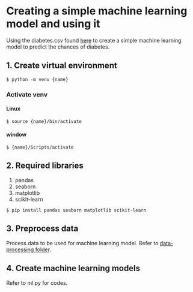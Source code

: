 # Creating a simple machine learning model and using it
Using the diabetes.csv found [here](https://www.kaggle.com/datasets/uciml/pima-indians-diabetes-database) to create a simple machine learning model to predict the chances of diabetes.

## 1. Create virtual environment
```code
$ python -m venv {name}
```

### Activate venv 
#### Linux
```code
$ source {name}/bin/activate
```
#### window
```code
$ {name}/Scripts/activate
```

## 2. Required libraries
1. pandas
2. seaborn
3. matplotlib
4. scikit-learn

```code
$ pip install pandas seaborn matplotlib scikit-learn
```

## 3. Preprocess data
Process data to be used for machine learning model. Refer to [data-processing folder](https://github.com/Cyrof/Learning-ML/tree/main/data-processing).

## 4. Create machine learning models
Refer to ml.py for codes.